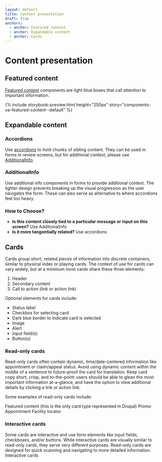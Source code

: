 ```yaml
---
layout: default
title: Content presentation
draft: true
anchors:
  - anchor: Featured content
  - anchor: Expandable content
  - anchor: Cards
---
```


# Content presentation

## Featured content

[Featured content](https://design.va.gov/components/featured-content) components are light blue boxes that call attention to important information.

{% include storybook-preview.html height="250px" story="components-va-featured-content--default" %}

## Expandable content

### Accordions

Use [accordions](../components/accordions.html) to hold chunks of sibling content. They can be used in forms in review screens, but for additional context, please use [AdditionalInfo](#additionalinfo).

### AdditionalInfo

Use additional info components in forms to provide additional context. The lighter design prevents breaking up the visual progression as the user navigates the form. These can also serve as alternative to where accordions feel too heavy.

### How to Choose?

- **Is this content closely tied to a particular message or input on this screen?** Use AdditionalInfo
- **Is it more tangentially related?** Use accordions

## Cards

Cards group short, related pieces of information into discrete containers, similar to physical index or playing cards. The context of use for cards can vary widely, but at a minimum most cards share these three elements:

1. Header
2. Secondary content
3. Call to action (link or action link)

Optional elements for cards include:

- Status label 
- Checkbox for selecting card
- Dark blue border to indicate card is selected
- Image
- Alert
- Input field(s)
- Button(s)

### Read-only cards
Read-only cards often contain dynamic, time/date-centered information like appointment or claim/appeal status. Avoid using dynamic content within the middle of a sentence to future-proof the card for translation. Keep card copy short, crisp, and to-the-point: users should be able to glean the most important information at-a-glance, and have the option to view additional details by clicking a link or action link. 

Some examples of read-only cards include:

Featured content (this is the only card type represented in Drupal)
Promo
Appointment
Facility locator

### Interactive cards
Some cards are interactive and use form elements like input fields, checkboxes, and/or buttons. While interactive cards are visually similar to read-only cards, they serve very different purposes. Read-only cards are designed for quick scanning and navigating to more detailed information. Interactive cards 
